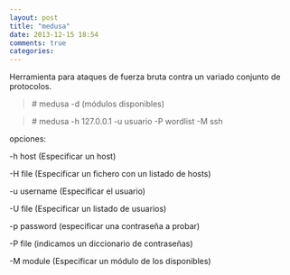 ```yaml
---
layout: post
title: "medusa"
date: 2013-12-15 18:54
comments: true
categories: 
---
```

Herramienta para ataques de fuerza bruta contra un variado conjunto de protocolos. 

>\# medusa -d  (módulos disponibles) 

>\# medusa -h 127.0.0.1 -u usuario -P wordlist -M ssh 

opciones: 

-h host (Especificar un host) 

-H file (Especificar un fichero con un listado de hosts) 

-u username (Especificar el usuario) 

-U file	 (Especificar un listado de usuarios) 

-p password (especificar una contraseña a probar) 

-P file	 (indicamos un diccionario de contraseñas) 

-M module (Especificar un módulo de los disponibles)

